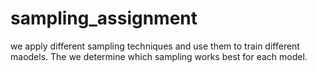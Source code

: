# sampling_assignment
we apply different sampling techniques and use them to train different maodels. The we determine which sampling works best for each model.
